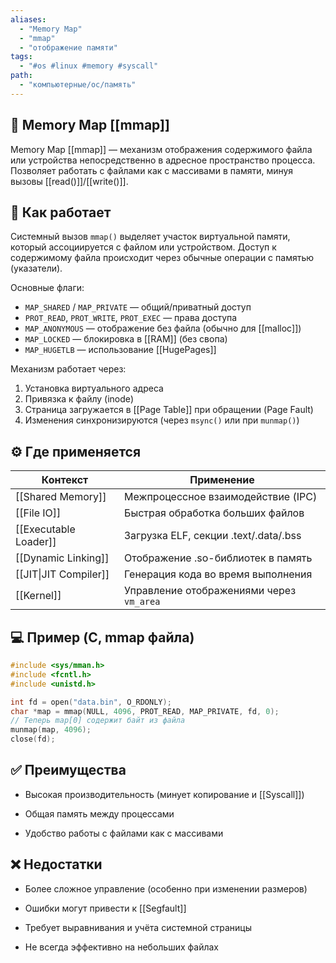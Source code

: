 ```yaml
---
aliases:
  - "Memory Map"
  - "mmap"
  - "отображение памяти"
tags:
  - "#os #linux #memory #syscall"
path:
  - "компьютерные/ос/память"
---
```


## 📌 Memory Map [[mmap]]  
Memory Map [[mmap]] — механизм отображения содержимого файла или устройства непосредственно в адресное пространство процесса. Позволяет работать с файлами как с массивами в памяти, минуя вызовы [[read()]]/[[write()]].

## 🧠 Как работает  
Системный вызов `mmap()` выделяет участок виртуальной памяти, который ассоциируется с файлом или устройством. Доступ к содержимому файла происходит через обычные операции с памятью (указатели).

Основные флаги:

- `MAP_SHARED` / `MAP_PRIVATE` — общий/приватный доступ  
- `PROT_READ`, `PROT_WRITE`, `PROT_EXEC` — права доступа  
- `MAP_ANONYMOUS` — отображение без файла (обычно для [[malloc]])  
- `MAP_LOCKED` — блокировка в [[RAM]] (без свопа)  
- `MAP_HUGETLB` — использование [[HugePages]]

Механизм работает через:

1. Установка виртуального адреса  
2. Привязка к файлу (inode)  
3. Страница загружается в [[Page Table]] при обращении (Page Fault)  
4. Изменения синхронизируются (через `msync()` или при `munmap()`)

## ⚙️ Где применяется

| Контекст              | Применение                               |
| --------------------- | ---------------------------------------- |
| [[Shared Memory]]     | Межпроцессное взаимодействие (IPC)       |
| [[File IO]]           | Быстрая обработка больших файлов         |
| [[Executable Loader]] | Загрузка ELF, секции .text/.data/.bss    |
| [[Dynamic Linking]]   | Отображение .so-библиотек в память       |
| [[JIT\|JIT Compiler]] | Генерация кода во время выполнения       |
| [[Kernel]]            | Управление отображениями через `vm_area` |

## 💻 Пример (C, mmap файла)

```c
#include <sys/mman.h>
#include <fcntl.h>
#include <unistd.h>

int fd = open("data.bin", O_RDONLY);
char *map = mmap(NULL, 4096, PROT_READ, MAP_PRIVATE, fd, 0);
// Теперь map[0] содержит байт из файла
munmap(map, 4096);
close(fd);
````

## ✅ Преимущества

- Высокая производительность (минует копирование и [[Syscall]])
    
- Общая память между процессами
    
- Удобство работы с файлами как с массивами
    

## ❌ Недостатки

- Более сложное управление (особенно при изменении размеров)
    
- Ошибки могут привести к [[Segfault]]
    
- Требует выравнивания и учёта системной страницы
    
- Не всегда эффективно на небольших файлах